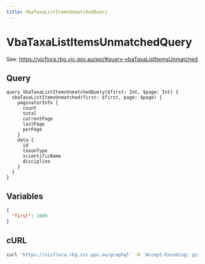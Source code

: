 ```yaml
---
title: VbaTaxaListItemsUnmatchedQuery
---
```


# VbaTaxaListItemsUnmatchedQuery

See: https://vicflora.rbg.vic.gov.au/api/#query-vbaTaxaListItemsUnmatched 


## Query

```gql
query VbaTaxaListItemsUnmatchedQuery($first: Int, $page: Int) {
  vbaTaxaListItemsUnmatched(first: $first, page: $page) {
    paginatorInfo {
      count
      total
      currentPage
      lastPage
      perPage
    }
    data {
      id
      taxonType
      scientificName
      discipline
    }
  }
}
```

## Variables

```json
{
  "first": 1000
}
```

## cURL

```sh
curl 'https://vicflora.rbg.vic.gov.au/graphql' -H 'Accept-Encoding: gzip, deflate, br' -H 'Content-Type: application/json' -H 'Accept: application/json' -H 'Connection: keep-alive' -H 'Origin: chrome-extension://flnheeellpciglgpaodhkhmapeljopja' --data-binary '{"query":"query VbaTaxaListItemsUnmatchedQuery($first:Int,$page:Int){vbaTaxaListItemsUnmatched(first:$first,page:$page){paginatorInfo{count total currentPage lastPage perPage}data{id taxonType scientificName discipline}}}","variables":{"first":1000}}' --compressed
```